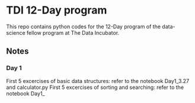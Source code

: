 # TDI 12-Day program
This repo contains python codes for the 12-Day program of the data-science fellow program at The Data Incubator.

## Notes
### Day 1
First 5 excercises of basic data structures: refer to the notebook Day1_3.27 and calculator.py
First 5 excercises of sorting and searching: refer to the notebook Day1_
